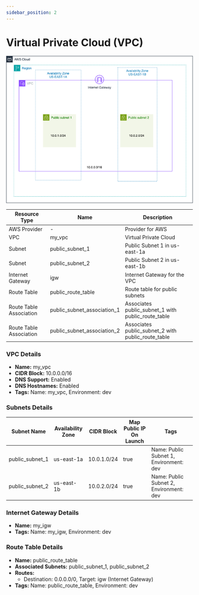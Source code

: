 ```yaml
---
sidebar_position: 2
---
```


# Virtual Private Cloud (VPC)

![AWS VPC DIAGRAM](./aws-vpc-diagram.png)

| Resource Type           | Name                        | Description                                        |
| ----------------------- | --------------------------- | -------------------------------------------------- |
| AWS Provider            | -                           | Provider for AWS                                   |
| VPC                     | my_vpc                      | Virtual Private Cloud                              |
| Subnet                  | public_subnet_1             | Public Subnet 1 in us-east-1a                      |
| Subnet                  | public_subnet_2             | Public Subnet 2 in us-east-1b                      |
| Internet Gateway        | igw                         | Internet Gateway for the VPC                       |
| Route Table             | public_route_table          | Route table for public subnets                     |
| Route Table Association | public_subnet_association_1 | Associates public_subnet_1 with public_route_table |
| Route Table Association | public_subnet_association_2 | Associates public_subnet_2 with public_route_table |

### VPC Details

- **Name:** my_vpc
- **CIDR Block:** 10.0.0.0/16
- **DNS Support:** Enabled
- **DNS Hostnames:** Enabled
- **Tags:** Name: my_vpc, Environment: dev

### Subnets Details

| Subnet Name     | Availability Zone | CIDR Block  | Map Public IP On Launch | Tags                                    |
| --------------- | ----------------- | ----------- | ----------------------- | --------------------------------------- |
| public_subnet_1 | us-east-1a        | 10.0.1.0/24 | true                    | Name: Public Subnet 1, Environment: dev |
| public_subnet_2 | us-east-1b        | 10.0.2.0/24 | true                    | Name: Public Subnet 2, Environment: dev |

### Internet Gateway Details

- **Name:** my_igw
- **Tags:** Name: my_igw, Environment: dev

### Route Table Details

- **Name:** public_route_table
- **Associated Subnets:** public_subnet_1, public_subnet_2
- **Routes:**
  - Destination: 0.0.0.0/0, Target: igw (Internet Gateway)
- **Tags:** Name: public_route_table, Environment: dev
